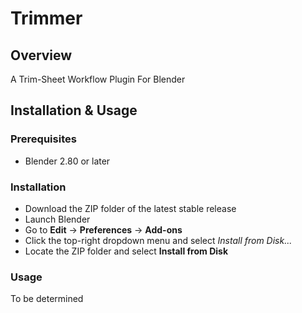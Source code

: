 # Trimmer
## Overview
A Trim-Sheet Workflow Plugin For Blender

## Installation & Usage  
### Prerequisites  
- Blender 2.80 or later 
### Installation
- Download the ZIP folder of the latest stable release
- Launch Blender
- Go to __Edit__ -> __Preferences__ -> __Add-ons__
- Click the top-right dropdown menu and select _Install from Disk..._
- Locate the ZIP folder and select __Install from Disk__
### Usage
To be determined
